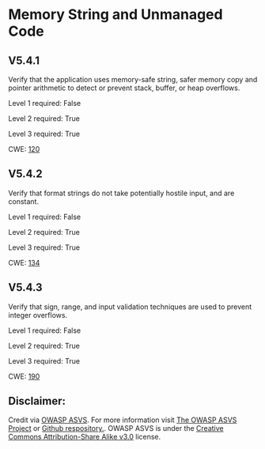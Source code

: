 # Memory String and Unmanaged Code

## V5.4.1

Verify that the application uses memory-safe string, safer memory copy and pointer arithmetic to detect or prevent stack, buffer, or heap overflows.

Level 1 required: False

Level 2 required: True

Level 3 required: True

CWE: [120](https://cwe.mitre.org/data/definitions/120)

## V5.4.2

Verify that format strings do not take potentially hostile input, and are constant.

Level 1 required: False

Level 2 required: True

Level 3 required: True

CWE: [134](https://cwe.mitre.org/data/definitions/134)

## V5.4.3

Verify that sign, range, and input validation techniques are used to prevent integer overflows.

Level 1 required: False

Level 2 required: True

Level 3 required: True

CWE: [190](https://cwe.mitre.org/data/definitions/190)



## Disclaimer:

Credit via [OWASP ASVS](https://owasp.org/www-project-application-security-verification-standard/). For more information visit [The OWASP ASVS Project](https://owasp.org/www-project-application-security-verification-standard/) or [Github respository.](https://github.com/OWASP/ASVS). OWASP ASVS is under the [Creative Commons Attribution-Share Alike v3.0](https://creativecommons.org/licenses/by-sa/3.0/) license.
